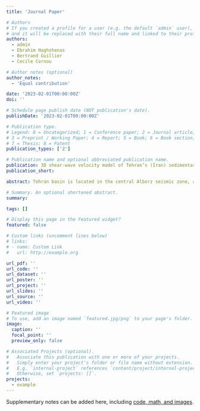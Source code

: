 ```yaml
---
title: 'Journal Paper'

# Authors
# If you created a profile for a user (e.g. the default `admin` user), write the username (folder name) here
# and it will be replaced with their full name and linked to their profile.
authors:
  - admin
  - Ebrahim Haghshenas
  - Bertrand Guillier
  - Cecile Cornou

# Author notes (optional)
author_notes:
  - 'Equal contribution'

date: '2023-02-01T00:00:00Z'
doi: ''

# Schedule page publish date (NOT publication's date).
publishDate: '2023-02-01T00:00:00Z'

# Publication type.
# Legend: 0 = Uncategorized; 1 = Conference paper; 2 = Journal article;
# 3 = Preprint / Working Paper; 4 = Report; 5 = Book; 6 = Book section;
# 7 = Thesis; 8 = Patent
publication_types: ['2']

# Publication name and optional abbreviated publication name.
publication: 3D shear-wave velocity model of Tehran’s (Iran) sedimentary basin by means of geological and geophysical data**(submitted; under review)**
publication_short: 

abstract: Tehran basin is located in the central Alborz seismic zone, a region with very high seismicity due to the existence of numerous large active faults. According to the model proposed by Engalenc (1968), for the Tehran sedimentary-geology, the Plio-Quaternary alluviums of Tehran consist in homogenous cemented conglomerates estimated up to 1000 m thick. In the city of Tehran, analysis of earthquakes recorded by a temporary seismological experiment (Haghshenas, 2005) has outlined a significant amplification of ground motion (up to 7-8) over a wide frequency range from about 0.4 Hz to 8 Hz. Haghshenas (2005) suggested that such amplification is due to the existence of thick alluvial deposits associated to a strong impedance contrast at large depth and also the presence of strong lateral discontinuities leading to multidimensional site effects. In order to better understand and predict the effects of the geometry and mechanical properties of the Tehran basin on surface ground motions, we developed a 3D shear-wave velocity model of Teheran’s basin by integrating all available geophysical, seismological and geological data. Geological data include 197 available geotechnical or geological logs within Tehran city. For geophysical data, it has been used 33 seismic ambient vibration arrays with aperture ranging from 100 m to 200 m and 13 active surface waves profiles in order to derive shear-wave velocity profiles. Finally, 884 single-station ambient vibration recordings (H/V data) have been also integrated. Interestingly, H/V method applied on seismic ambient noise was in most cases failing to provide fundamental resonance frequency of the site, most probably as a consequence of the low level of seismic ambient noise at low frequency (below 1 Hz). Shear-wave velocity down to the deep seismic bedrock were thus derived by joint inversion of dispersion curves, ellipticity of Rayleigh waves and fundamental resonance frequency. The final three-dimensional structure of the basin is then achieved by integrating the geological and geophysical information. This model outlines a heavy change in the bedrock depth ranges (from 89 m to 910 m) with strong lateral variation from north to south of the basin.

# Summary. An optional shortened abstract.
summary:

tags: []

# Display this page in the Featured widget?
featured: false

# Custom links (uncomment lines below)
# links:
# - name: Custom Link
#   url: http://example.org

url_pdf: ''
url_code: ''
url_dataset: ''
url_poster: ''
url_project: ''
url_slides: ''
url_source: ''
url_video: ''

# Featured image
# To use, add an image named `featured.jpg/png` to your page's folder.
image:
  caption: ''
  focal_point: ''
  preview_only: false

# Associated Projects (optional).
#   Associate this publication with one or more of your projects.
#   Simply enter your project's folder or file name without extension.
#   E.g. `internal-project` references `content/project/internal-project/index.md`.
#   Otherwise, set `projects: []`.
projects:
  - example
---
```


Supplementary notes can be added here, including [code, math, and images](https://wowchemy.com/docs/writing-markdown-latex/).
